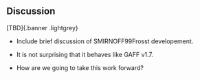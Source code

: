 ## Discussion

[TBD]{.banner .lightgrey}

- Include brief discussion of SMIRNOFF99Frosst developement.
- It is not surprising that it behaves like GAFF v1.7.

- How are we going to take this work forward?